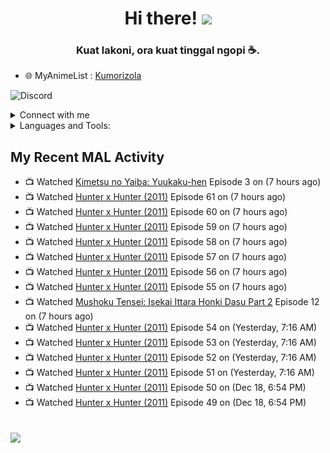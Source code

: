 <h1 align="center">Hi there! <img src="https://media.giphy.com/media/hvRJCLFzcasrR4ia7z/giphy.gif" width="25px"> </h1>
<h3 align="center">Kuat lakoni, ora kuat tinggal ngopi ☕.</h3>

- 🌐 MyAnimeList : [Kumorizola](https://myanimelist.net/animelist/Kumorizola)

![Discord](https://discord.c99.nl/widget/theme-3/761213268009943051.png)
<details>
      <summary>Connect with me</summary>
    <p align="left">
        <a href="https://www.facebook.com/kumori.hartley.1" target="blank"><img align="center"
                src="https://raw.githubusercontent.com/rahuldkjain/github-profile-readme-generator/master/src/images/icons/Social/facebook.svg"
                alt="kumori hartley" height="30" width="40" /></a>
        <a href="https://www.instagram.com/kumorizola/" target="blank"><img align="center"
                src="https://raw.githubusercontent.com/rahuldkjain/github-profile-readme-generator/master/src/images/icons/Social/instagram.svg"
                alt="kumorizola" height="30" width="40" /></a>
        <a href="https://discord.com" target="blank"><img align="center"
                src="https://raw.githubusercontent.com/rahuldkjain/github-profile-readme-generator/master/src/images/icons/Social/discord.svg"
                alt="Kumori#5882" height="30" width="40" /></a>
    </p>
</details>

<details>
    <summary align="left">Languages and Tools:</summary>
<p align="left">
      <a href="https://www.w3schools.com/css/" target="_blank">
        <img src="https://raw.githubusercontent.com/devicons/devicon/master/icons/css3/css3-original-wordmark.svg"
            alt="css3" width="40" height="40" /> </a> <a href="https://www.w3.org/html/" target="_blank"> <img
            src="https://raw.githubusercontent.com/devicons/devicon/master/icons/html5/html5-original-wordmark.svg"
            alt="html5" width="40" height="40" /> </a> <a href="https://www.java.com" target="_blank"> <img
            src="https://raw.githubusercontent.com/devicons/devicon/master/icons/java/java-original.svg" alt="java"
            width="40" height="40" /> </a> <a href="https://developer.mozilla.org/en-US/docs/Web/JavaScript"
            target="_blank"> <img
            src="https://raw.githubusercontent.com/devicons/devicon/master/icons/javascript/javascript-original.svg"
            alt="javascript" width="40" height="40" /> </a> <a href="https://nodejs.org" target="_blank"> <img
            src="https://raw.githubusercontent.com/devicons/devicon/master/icons/nodejs/nodejs-original-wordmark.svg"
            alt="nodejs" width="40" height="40" /> </a> <a href="https://www.python.org" target="_blank"> <img
            src="https://raw.githubusercontent.com/devicons/devicon/master/icons/python/python-original.svg"
            alt="python" width="40" height="40" /> </a> <a href="https://www.typescriptlang.org/" target="_blank"> <img
            src="https://raw.githubusercontent.com/devicons/devicon/master/icons/typescript/typescript-original.svg" 
            alt="typescript" width="40" height="40" /> </a> <a href="https://www.photoshop.com/en" target="_blank"> <img
            src="https://upload.wikimedia.org/wikipedia/commons/a/af/Adobe_Photoshop_CC_icon.svg" alt="photoshop" width="40" height="40"/> </a>
            <a href="https://www.adobe.com/products/premiere.html" target="_blank"> <img
            src="https://upload.wikimedia.org/wikipedia/commons/4/40/Adobe_Premiere_Pro_CC_icon.svg" alt="Premiere pro" width="40" height="40"/> </a>
            <a href="https://www.adobe.com/in/products/illustrator.html" target="_blank"> <img 
            src="https://upload.wikimedia.org/wikipedia/commons/f/fb/Adobe_Illustrator_CC_icon.svg" alt="illustrator" width="40" height="40"/> </a>
      
 </details>
 
 <h2> My Recent MAL Activity</h2>
<!-- MAL_ACTIVITY:start -->

- 📺 Watched [Kimetsu no Yaiba: Yuukaku-hen](https://MyAnimeList.net/anime.php?id=47778) Episode 3 on (7 hours ago)
- 📺 Watched [Hunter x Hunter (2011)](https://MyAnimeList.net/anime.php?id=11061) Episode 61 on (7 hours ago)
- 📺 Watched [Hunter x Hunter (2011)](https://MyAnimeList.net/anime.php?id=11061) Episode 60 on (7 hours ago)
- 📺 Watched [Hunter x Hunter (2011)](https://MyAnimeList.net/anime.php?id=11061) Episode 59 on (7 hours ago)
- 📺 Watched [Hunter x Hunter (2011)](https://MyAnimeList.net/anime.php?id=11061) Episode 58 on (7 hours ago)
- 📺 Watched [Hunter x Hunter (2011)](https://MyAnimeList.net/anime.php?id=11061) Episode 57 on (7 hours ago)
- 📺 Watched [Hunter x Hunter (2011)](https://MyAnimeList.net/anime.php?id=11061) Episode 56 on (7 hours ago)
- 📺 Watched [Hunter x Hunter (2011)](https://MyAnimeList.net/anime.php?id=11061) Episode 55 on (7 hours ago)
- 📺 Watched [Mushoku Tensei: Isekai Ittara Honki Dasu Part 2](https://MyAnimeList.net/anime.php?id=45576) Episode 12 on (7 hours ago)
- 📺 Watched [Hunter x Hunter (2011)](https://MyAnimeList.net/anime.php?id=11061) Episode 54 on (Yesterday, 7:16 AM)
- 📺 Watched [Hunter x Hunter (2011)](https://MyAnimeList.net/anime.php?id=11061) Episode 53 on (Yesterday, 7:16 AM)
- 📺 Watched [Hunter x Hunter (2011)](https://MyAnimeList.net/anime.php?id=11061) Episode 52 on (Yesterday, 7:16 AM)
- 📺 Watched [Hunter x Hunter (2011)](https://MyAnimeList.net/anime.php?id=11061) Episode 51 on (Yesterday, 7:16 AM)
- 📺 Watched [Hunter x Hunter (2011)](https://MyAnimeList.net/anime.php?id=11061) Episode 50 on (Dec 18, 6:54 PM)
- 📺 Watched [Hunter x Hunter (2011)](https://MyAnimeList.net/anime.php?id=11061) Episode 49 on (Dec 18, 6:54 PM)

<!-- MAL_ACTIVITY:end -->

  
<h2 align="left"> <img src="https://media.discordapp.net/attachments/918405470073520168/919220018355523584/ezgif.com-gif-maker_1.gif">
